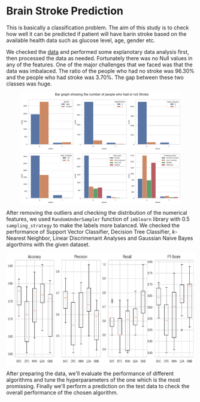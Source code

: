 # Brain Stroke Prediction
This is basically a classification problem. The aim of this study is to check how well it can be predicted if patient will have barin stroke based on the available health data such as glucose level, age, gender etc.

We checked the [data](https://github.com/muscak/Brain-Stroke-Prediction/tree/main/Data) and performed some explanotary data analysis first, then processed the data as needed. Fortunately there was no Null values in any of the features. One of the major challenges that we faced was that the data was imbalaced. The ratio of the people who had no stroke was 96.30% and the people who had stroke was 3.70%. The gap between these two classes was huge. 
<p align='center' >
  <img src='images/imbalanced.png' align='center' height=300>
</p>


After removing the outliers and checking the distribution of the numerical features, we used `RandomUnderSampler` function of `imblearn` library with 0.5 `sampling_strategy` to make the labels more balanced. We checked the performance of Support Vector Classifier, Decision Tree Classifier, $k$-Nearest Neighbor, Linear Discrimenant Analyses and Gaussian Naive Bayes algorthims with the given dataset.

<p align='center' >
  <img src='images/under_sampling_perf.png' align='center' height=300>
</p>


After preparing the data, we'll evaluate the performance of different algorithms and tune the hyperparameters of the one which is the most promissing. Finally we'll perform a prediction on the test data to check the overall performance of the chosen algorithm.
